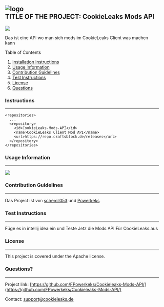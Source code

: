 ![logo](https://cdn.discordapp.com/icons/1057956165633454110/5fc9c0c7d998f871139559a49beea1a4.webp?size=256)  
TITLE OF THE PROJECT: CookieLeaks Mods API
---------------------------------------------------------------------------------------------------------------------------------------------------------

![](https://img.shields.io/badge/License-Apache-blue.svg)

Das ist eine API wo man sich mods im CookieLeaks Client was machen kann

Table of Contents

1.  [Installation Instructions](#instructions)
2.  [Usage Information](#usage)
3.  [Contribution Guidelines](#contributing)
4.  [Test Instructions](#test)
5.  [License](#license)
6.  [Questions](#questions)

### Instructions

* * *

```
<repositories>
  ...
  <repository>
    <id>CookieLeaks-Mods-API</id>
    <name>CookieLeaks Client Mod API</name>
    <url>https://repo.craftsblock.de/releases</url>
  </repository>
</repositories>

```

### Usage Information

* * *

![](https://camo.githubusercontent.com/6cbecd63a9a8f83ee186885c446938820ffa8304942a284ee6e1e2acb2bfd822/68747470733a2f2f696d672e736869656c64732e696f2f62616467652f6a6176612d2532334544384230302e7376673f7374796c653d666f722d7468652d6261646765266c6f676f3d6a617661266c6f676f436f6c6f723d7768697465)

### Contribution Guidelines

* * *

Das Project ist von [schemil053](https://github.com/schemil053) und [Powerkeks](https://github.com/FPowerkeks)

### Test Instructions

* * *

Füge es in intellij idea ein und Teste Jetz die Mods API Für CookieLeaks aus

### License

* * *

This project is covered under the Apache license.

### Questions?

* * *

Project link: [https://github.com/FPowerkeks/Cookieleaks-Mods-API/](https://github.com/FPowerkeks/Cookieleaks-Mods-API/)

Contact: [support@cookieleaks.de](mailto:support@cookieleaks.de)
